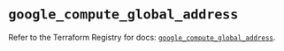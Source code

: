 # `google_compute_global_address`

Refer to the Terraform Registry for docs: [`google_compute_global_address`](https://registry.terraform.io/providers/hashicorp/google/6.49.3/docs/resources/compute_global_address).
